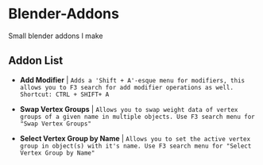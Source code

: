 # Blender-Addons

Small blender addons I make

## Addon List

- **Add Modifier** | `Adds a 'Shift + A'-esque menu for modifiers, this allows you to F3 search for add modifier operations as well. Shortcut: CTRL + SHIFT+ A`

- **Swap Vertex Groups** | `Allows you to swap weight data of vertex groups of a given name in multiple objects. Use F3 search menu for "Swap Vertex Groups"`

- **Select Vertex Group by Name** | `Allows you to set the active vertex group in object(s) with it's name. Use F3 search menu for "Select Vertex Group by Name"`
